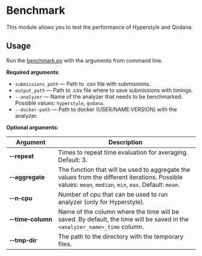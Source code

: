 # Benchmark

This module allows you to test the performance of Hyperstyle and Qodana.

## Usage

Run the [benchmark.py](benchmark.py) with the arguments from command line.

**Required arguments**:

- `submissions_path` — Path to .csv file with submissions.
- `output_path` — Path to .csv file where to save submissions with timings.
- `--analyzer` — Name of the analyzer that needs to be benchmarked. Possible values: `hyperstyle`, `qodana`.
- `--docker-path` — Path to docker (USER/NAME:VERSION) with the analyzer.

**Optional arguments**:

| Argument                            | Description                                                                                                                                             |
|-------------------------------------|---------------------------------------------------------------------------------------------------------------------------------------------------------|
| **&#8209;&#8209;repeat**            | Times to repeat time evaluation for averaging. Default: 3.                                                                                              |
| **&#8209;&#8209;aggregate**         | The function that will be used to aggregate the values from the different iterations. Possible values: `mean`, `median`, `min`, `max`. Default: `mean`. |
| **&#8209;&#8209;n&#8209;cpu**       | Number of cpu that can be used to run analyzer (only for Hyperstyle).                                                                                   |
| **&#8209;&#8209;time&#8209;column** | Name of the column where the time will be saved. By default, the time will be saved in the `<analyzer_name>_time` column.                               |
| **&#8209;&#8209;tmp&#8209;dir**     | The path to the directory with the temporary files.                                                                                                     |

